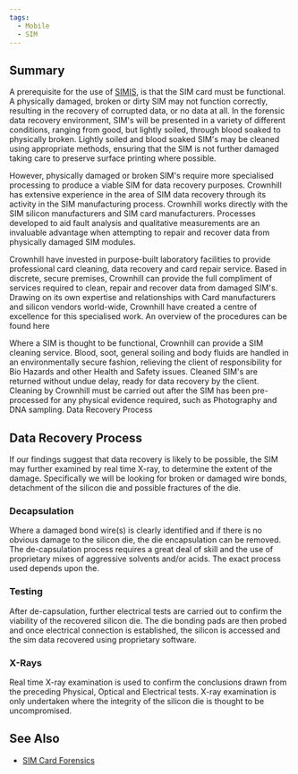 ```yaml
---
tags:
  - Mobile
  - SIM 
---
```

## Summary

A prerequisite for the use of [SIMIS](http://www.3gforensics.co.uk/), is that
the SIM card must be functional. A physically damaged, broken or dirty SIM may
not function correctly, resulting in the recovery of corrupted data, or no data
at all. In the forensic data recovery environment, SIM's will be presented in a
variety of different conditions, ranging from good, but lightly soiled, through
blood soaked to physically broken. Lightly soiled and blood soaked SIM's may be
cleaned using appropriate methods, ensuring that the SIM is not further damaged
taking care to preserve surface printing where possible.

However, physically damaged or broken SIM's require more specialised
processing to produce a viable SIM for data recovery purposes. Crownhill
has extensive experience in the area of SIM data recovery through its
activity in the SIM manufacturing process. Crownhill works directly with
the SIM silicon manufacturers and SIM card manufacturers. Processes
developed to aid fault analysis and qualitative measurements are an
invaluable advantage when attempting to repair and recover data from
physically damaged SIM modules.

Crownhill have invested in purpose-built laboratory facilities to
provide professional card cleaning, data recovery and card repair
service. Based in discrete, secure premises, Crownhill can provide the
full compliment of services required to clean, repair and recover data
from damaged SIM's. Drawing on its own expertise and relationships with
Card manufacturers and silicon vendors world-wide, Crownhill have
created a centre of excellence for this specialised work. An overview of
the procedures can be found here

Where a SIM is thought to be functional, Crownhill can provide a SIM
cleaning service. Blood, soot, general soiling and body fluids are
handled in an environmentally secure fashion, relieving the client of
responsibility for Bio Hazards and other Health and Safety issues.
Cleaned SIM's are returned without undue delay, ready for data recovery
by the client. Cleaning by Crownhill must be carried out after the SIM
has been pre-processed for any physical evidence required, such as
Photography and DNA sampling. Data Recovery Process

## Data Recovery Process

If our findings suggest that data recovery is likely to be possible, the
SIM may further examined by real time X-ray, to determine the extent of
the damage. Specifically we will be looking for broken or damaged wire
bonds, detachment of the silicon die and possible fractures of the die.

### Decapsulation

Where a damaged bond wire(s) is clearly identified and if there is no
obvious damage to the silicon die, the die encapsulation can be removed.
The de-capsulation process requires a great deal of skill and the use of
proprietary mixes of aggressive solvents and/or acids. The exact process
used depends upon the.

### Testing

After de-capsulation, further electrical tests are carried out to
confirm the viability of the recovered silicon die. The die bonding pads
are then probed and once electrical connection is established, the
silicon is accessed and the sim data recovered using proprietary
software.

### X-Rays

Real time X-ray examination is used to confirm the conclusions drawn
from the preceding Physical, Optical and Electrical tests. X-ray
examination is only undertaken where the integrity of the silicon die is
thought to be uncompromised.

## See Also

* [SIM Card Forensics](sim_card_forensics.md)
